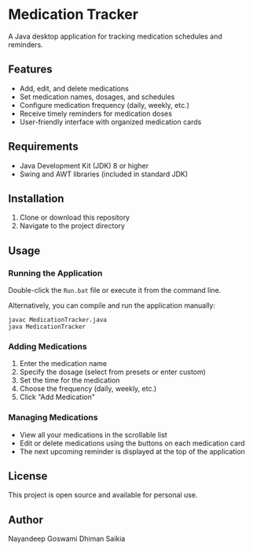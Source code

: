 # Medication Tracker

A Java desktop application for tracking medication schedules and reminders.

## Features

- Add, edit, and delete medications
- Set medication names, dosages, and schedules
- Configure medication frequency (daily, weekly, etc.)
- Receive timely reminders for medication doses
- User-friendly interface with organized medication cards

## Requirements

- Java Development Kit (JDK) 8 or higher
- Swing and AWT libraries (included in standard JDK)

## Installation

1. Clone or download this repository
2. Navigate to the project directory

## Usage

### Running the Application

Double-click the `Run.bat` file or execute it from the command line.

Alternatively, you can compile and run the application manually:
```
javac MedicationTracker.java
java MedicationTracker
```

### Adding Medications

1. Enter the medication name
2. Specify the dosage (select from presets or enter custom)
3. Set the time for the medication
4. Choose the frequency (daily, weekly, etc.)
5. Click "Add Medication"

### Managing Medications

- View all your medications in the scrollable list
- Edit or delete medications using the buttons on each medication card
- The next upcoming reminder is displayed at the top of the application

## License

This project is open source and available for personal use.

## Author

Nayandeep Goswami 
Dhiman Saikia
